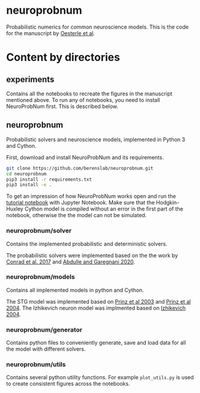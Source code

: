 # neuroprobnum
Probabilistic numerics for common neuroscience models.
This is the code for the manuscript by [Oesterle et al](https://www.biorxiv.org/content/10.1101/2021.04.27.441605v1).

# Content by directories
## experiments
Contains all the notebooks to recreate the figures in the manuscript mentioned above.
To run any of notebooks, you need to install NeuroProbNum first. This is described below.

## neuroprobnum

Probabilistic solvers and neuroscience models, implemented in Python 3 and Cython.

First, download and install NeuroProbNum and its requirements.
```bash
git clone https://github.com/berenslab/neuroprobnum.git
cd neuroprobnum
pip3 install -r requirements.txt
pip3 install -e .
```

To get an impression of how NeuroProbNum works open and run the [tutorial notebook](experiments/tutorial/tutorial.ipynb) with Jupyter Notebook.
Make sure that the Hodgkin-Huxley Cython model is compiled without an error in the first part of the notebook, otherwise the the model can not be simulated.

### neuroprobnum/solver
Contains the implemented probabilistic and deterministic solvers.

The probabilistic solvers were implemented based on the the work by [Conrad et al. 2017](https://doi.org/10.1007/s11222-016-9671-0) and [Abdulle and Garegnani 2020](https://doi.org/10.1007/s11222-020-09926-w).

### neuroprobnum/models
Contains all implemented models in python and Cython.

The STG model was implemented based on [Prinz et al 2003](https://doi.org/10.1152/jn.00641.2003) and [Prinz et al 2004](https://doi.org/10.1038/nn1352).
The Izhikevich neuron model was implmented based on [Izhikevich 2004](https://doi.org/10.1109/TNN.2004.832719).

### neuroprobnum/generator
Contains python files to conveniently generate, save and load data for all the model with different solvers.

### neuroprobnum/utils
Contains several python utility functions.
For example <code>plot_utils.py</code> is used to create consistent figures across the notebooks.
